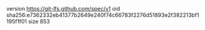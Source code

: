 version https://git-lfs.github.com/spec/v1
oid sha256:e7362332eb41377b2649e240f74c66783f2276d51893e2f382213bf1195f1f01
size 853
